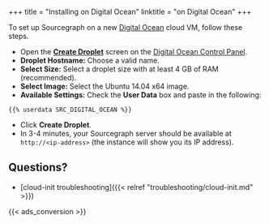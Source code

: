+++
title = "Installing on Digital Ocean"
linktitle = "on Digital Ocean"
+++

To set up Sourcegraph on a new [Digital Ocean](https://www.digitalocean.com/) cloud VM, follow these steps.

* Open the [**Create Droplet**](https://cloud.digitalocean.com/droplets/new) screen on the [Digital Ocean Control Panel](https://cloud.digitalocean.com/).
* **Droplet Hostname:** Choose a valid name.
* **Select Size:** Select a droplet size with at least 4 GB of RAM (recommended).
* **Select Image:** Select the Ubuntu 14.04 x64 image.
* **Available Settings:** Check the **User Data** box and paste in the following:

```
{{% userdata SRC_DIGITAL_OCEAN %}}
```

* Click **Create Droplet**.
* In 3-4 minutes, your Sourcegraph server should be available at `http://<ip-address>`
(the instance will show you its IP address).

## Questions?

* [cloud-init troubleshooting]({{< relref "troubleshooting/cloud-init.md" >}})

{{< ads_conversion >}}
